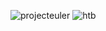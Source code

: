 ![projecteuler](https://projecteuler.net/profile/ollran.png) ![htb](http://www.hackthebox.eu/badge/image/236655)
